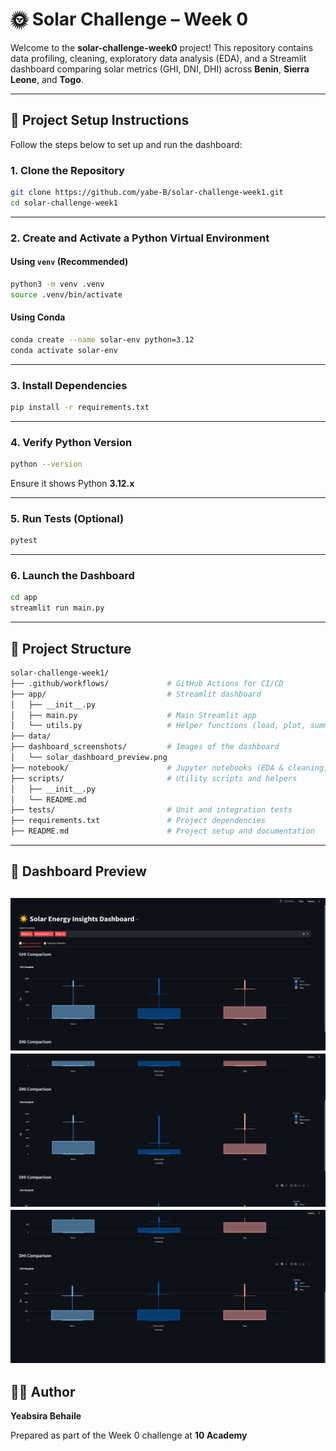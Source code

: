 
# 🌞 Solar Challenge – Week 0 

Welcome to the **solar-challenge-week0** project! This repository contains data profiling, cleaning, exploratory data analysis (EDA), and a Streamlit dashboard comparing solar metrics (GHI, DNI, DHI) across **Benin**, **Sierra Leone**, and **Togo**.

---

## 🚀 Project Setup Instructions

Follow the steps below to set up and run the dashboard:

### 1. Clone the Repository

```bash
git clone https://github.com/yabe-B/solar-challenge-week1.git
cd solar-challenge-week1
````

---

### 2. Create and Activate a Python Virtual Environment

#### Using `venv` (Recommended)

```bash
python3 -m venv .venv
source .venv/bin/activate      
```

#### Using Conda

```bash
conda create --name solar-env python=3.12
conda activate solar-env
```

---

### 3. Install Dependencies

```bash
pip install -r requirements.txt
```

---

### 4. Verify Python Version

```bash
python --version
```

Ensure it shows Python **3.12.x**

---

### 5. Run Tests (Optional)

```bash
pytest
```

---

### 6. Launch the Dashboard

```bash
cd app
streamlit run main.py
```

---

## 📁 Project Structure

```bash
solar-challenge-week1/
├── .github/workflows/             # GitHub Actions for CI/CD
├── app/                           # Streamlit dashboard
│   ├── __init__.py
│   ├── main.py                    # Main Streamlit app
│   └── utils.py                   # Helper functions (load, plot, summarize)
├── data/                          
├── dashboard_screenshots/         # Images of the dashboard
│   └── solar_dashboard_preview.png
├── notebook/                      # Jupyter notebooks (EDA & cleaning)
├── scripts/                       # Utility scripts and helpers
│   ├── __init__.py
│   └── README.md
├── tests/                         # Unit and integration tests
├── requirements.txt               # Project dependencies
├── README.md                      # Project setup and documentation

```

---


## 📸 Dashboard Preview

![Dashboard Screenshot](dashboard_screenshots/solar_dashboard_preview1.png)
![Dashboard Screenshot](dashboard_screenshots/solar_dashboard_preview2.png)
![Dashboard Screenshot](dashboard_screenshots/solar_dashboard_preview3.png)
---


## 🧑‍💻 Author

**Yeabsira Behaile**

Prepared as part of the Week 0 challenge at **10 Academy**


